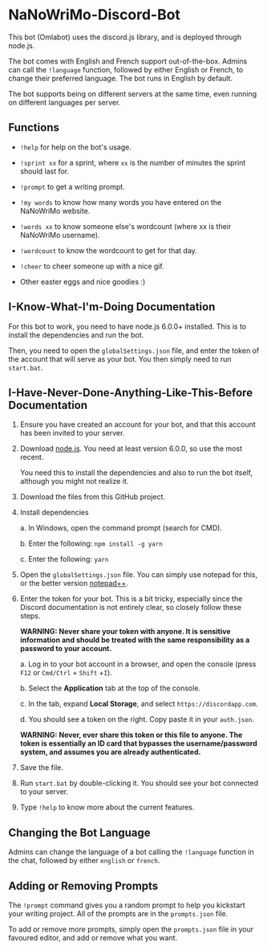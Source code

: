 # NaNoWriMo-Discord-Bot

This bot (Omlabot) uses the discord.js library, and is deployed through node.js.

The bot comes with English and French support out-of-the-box. Admins can call the `!language` function, followed by either English or French, to change their preferred language. The bot runs in English by default.

The bot supports being on different servers at the same time, even running on different languages per server.

## Functions

* `!help` for help on the bot's usage.

* `!sprint xx` for a sprint, where `xx` is the number of minutes the sprint should last for.

* `!prompt` to get a writing prompt.

* `!my words` to know how many words you have entered on the NaNoWriMo website.

* `!words xx` to know someone else's wordcount (where xx is their NaNoWriMo username).

* `!wordcount` to know the wordcount to get for that day.

* `!cheer` to cheer someone up with a nice gif.

* Other easter eggs and nice goodies :)

## I-Know-What-I'm-Doing Documentation

For this bot to work, you need to have node.js 6.0.0+ installed. This is to install the dependencies
and run the bot.

Then, you need to open the `globalSettings.json` file, and enter the token of the account that will serve as your bot. You then simply need to run `start.bat`.

## I-Have-Never-Done-Anything-Like-This-Before Documentation

1. Ensure you have created an account for your bot, and that this account has been invited to your server.

1. Download [node.js](https://nodejs.org/en/). You need at least version 6.0.0, so use the most recent.

    You need this to install the dependencies and also to run the bot itself, although you might not realize it.

2. Download the files from this GitHub project.

3. Install dependencies

    a. In Windows, open the command prompt (search for CMD).

    b. Enter the following: `npm install -g yarn`

    c. Enter the following: `yarn`


4. Open the `globalSettings.json` file. You can simply use notepad for this, or the better version [notepad++](https://notepad-plus-plus.org/download/v7.html).

5. Enter the token for your bot. This is a bit tricky, especially since the Discord documentation is not entirely clear, so closely follow these steps.

    **WARNING: Never share your token with anyone. It is sensitive information and should be treated with the same responsibility as a password to your account.**

    a. Log in to your bot account in a browser, and open the console (press `F12` or `Cmd/Ctrl` + `Shift` +`I`).

    b. Select the **Application** tab at the top of the console.

    c. In the tab, expand **Local Storage**, and select `https://discordapp.com`.

    d. You should see a token on the right. Copy paste it in your `auth.json`.

    **WARNING: Never, ever share this token or this file to anyone. The token is essentially an ID card that bypasses the username/password system, and assumes you are already authenticated.**

6. Save the file.

7. Run `start.bat` by double-clicking it. You should see your bot connected to your server.

8. Type `!help` to know more about the current features.

## Changing the Bot Language

Admins can change the language of a bot calling the `!language` function in the chat, followed by either `english` or `french`.

## Adding or Removing Prompts

The `!prompt` command gives you a random prompt to help you kickstart your writing project. All of the prompts are in the `prompts.json` file.

To add or remove more prompts, simply open the `prompts.json` file in your favoured editor, and add or remove what you want.
